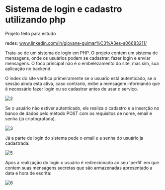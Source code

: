 # Sistema de login e cadastro utilizando php

Projeto feito para estudo

redes: www.linkedin.com/in/giovane-guimar%C3%A3es-a06683211/


  Trata-se de um sistema de login em PHP. O projeto contem um sistema de mensagens, onde os usuários podem se cadastrar, fazer login e enviar mensagens. O foco principal não é o embelezamento do site, mas sim, sua aplicação no backend.
  
  O index do site verifica primeiramente se o usuario está autenticado, se a sessão ainda esta ativa, caso contrario, exibe a mensagem informando que é necessário fazer login ou se cadastrar antes de usar o serviço.

![2](https://github.com/GiovaneGuimaraes/sistemaLogin-php/assets/133304083/4199cd32-68d4-4f68-b76e-2aad5dfc9502)

  Se o usuário não estiver autenticado, ele realiza o cadastro e a inserção no banco de dados pelo método POST com os requisitos de nome, email e senha (já criptografada).

![3](https://github.com/GiovaneGuimaraes/sistemaLogin-php/assets/133304083/9ff30e9e-bf6b-4ad3-a1d2-db0c534850e6)

  Já a parte de login do sistema pede o email e a senha do usuário ja cadastrada: 
  
![5](https://github.com/GiovaneGuimaraes/sistemaLogin-php/assets/133304083/653906bc-be6f-40e3-a0f2-f503a46d1196)

  Apos a realização do login o usuário é redirecionado ao seu 'perfil' em que contem suas mensagens secretas que são armazenadas apresentado a data e hora de escrita: 
  
![6](https://github.com/GiovaneGuimaraes/sistemaLogin-php/assets/133304083/99f6e869-7ba1-44d5-ab15-b7a0f701433f)




  
